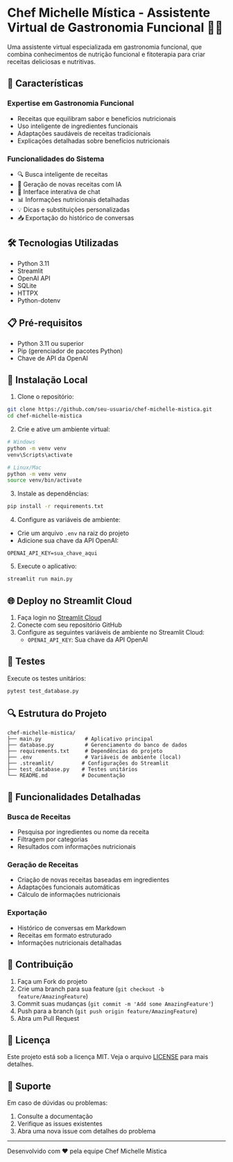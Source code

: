 # Chef Michelle Mística - Assistente Virtual de Gastronomia Funcional 👩‍🍳

Uma assistente virtual especializada em gastronomia funcional, que combina conhecimentos de nutrição funcional e fitoterapia para criar receitas deliciosas e nutritivas.

## 🌟 Características

### Expertise em Gastronomia Funcional
- Receitas que equilibram sabor e benefícios nutricionais
- Uso inteligente de ingredientes funcionais
- Adaptações saudáveis de receitas tradicionais
- Explicações detalhadas sobre benefícios nutricionais

### Funcionalidades do Sistema
- 🔍 Busca inteligente de receitas
- 🤖 Geração de novas receitas com IA
- 💬 Interface interativa de chat
- 📊 Informações nutricionais detalhadas
- 💡 Dicas e substituições personalizadas
- 📥 Exportação do histórico de conversas

## 🛠️ Tecnologias Utilizadas

- Python 3.11
- Streamlit
- OpenAI API
- SQLite
- HTTPX
- Python-dotenv

## 📋 Pré-requisitos

- Python 3.11 ou superior
- Pip (gerenciador de pacotes Python)
- Chave de API da OpenAI

## 🚀 Instalação Local

1. Clone o repositório:
```bash
git clone https://github.com/seu-usuario/chef-michelle-mistica.git
cd chef-michelle-mistica
```

2. Crie e ative um ambiente virtual:
```bash
# Windows
python -m venv venv
venv\Scripts\activate

# Linux/Mac
python -m venv venv
source venv/bin/activate
```

3. Instale as dependências:
```bash
pip install -r requirements.txt
```

4. Configure as variáveis de ambiente:
- Crie um arquivo `.env` na raiz do projeto
- Adicione sua chave da API OpenAI:
```
OPENAI_API_KEY=sua_chave_aqui
```

5. Execute o aplicativo:
```bash
streamlit run main.py
```

## 🌐 Deploy no Streamlit Cloud

1. Faça login no [Streamlit Cloud](https://streamlit.io/cloud)
2. Conecte com seu repositório GitHub
3. Configure as seguintes variáveis de ambiente no Streamlit Cloud:
   - `OPENAI_API_KEY`: Sua chave da API OpenAI

## 🧪 Testes

Execute os testes unitários:
```bash
pytest test_database.py
```

## 🔍 Estrutura do Projeto

```
chef-michelle-mistica/
├── main.py              # Aplicativo principal
├── database.py          # Gerenciamento do banco de dados
├── requirements.txt     # Dependências do projeto
├── .env                 # Variáveis de ambiente (local)
├── .streamlit/         # Configurações do Streamlit
├── test_database.py    # Testes unitários
└── README.md           # Documentação
```

## 📝 Funcionalidades Detalhadas

### Busca de Receitas
- Pesquisa por ingredientes ou nome da receita
- Filtragem por categorias
- Resultados com informações nutricionais

### Geração de Receitas
- Criação de novas receitas baseadas em ingredientes
- Adaptações funcionais automáticas
- Cálculo de informações nutricionais

### Exportação
- Histórico de conversas em Markdown
- Receitas em formato estruturado
- Informações nutricionais detalhadas

## 👥 Contribuição

1. Faça um Fork do projeto
2. Crie uma branch para sua feature (`git checkout -b feature/AmazingFeature`)
3. Commit suas mudanças (`git commit -m 'Add some AmazingFeature'`)
4. Push para a branch (`git push origin feature/AmazingFeature`)
5. Abra um Pull Request

## 📄 Licença

Este projeto está sob a licença MIT. Veja o arquivo [LICENSE](LICENSE) para mais detalhes.

## 🤝 Suporte

Em caso de dúvidas ou problemas:
1. Consulte a documentação
2. Verifique as issues existentes
3. Abra uma nova issue com detalhes do problema

---
Desenvolvido com ❤️ pela equipe Chef Michelle Mística 